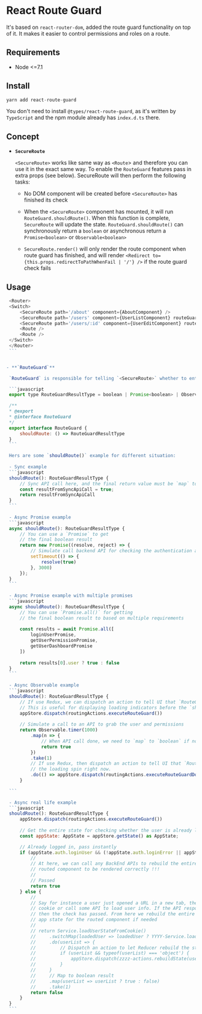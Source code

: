 # React Route Guard

It's based on `react-router-dom`, added the route guard functionality on top of it. It makes it easier to control permissions and roles on a route.

## Requirements

- Node <=7.1


## Install
```javascript
yarn add react-route-guard
```
You don't need to install `@types/react-route-guard`, as it's written by `TypeScript` and the npm module already has `index.d.ts` there.


## Concept
- **`SecureRoute`**

    `<SecureRoute>` works like same way as `<Route`> and therefore you can use it in the exact same way. To enable the `RouteGuard` features pass in extra props (see below). SecureRoute will then perform the following tasks:

    - No DOM component will be created before `<SecureRoute>` has finished its check

    - When the `<SecureRoute>` component has mounted, it will run `RouteGuard.shouldRoute()`. When this function is complete, `SecureRoute` will update the state. `RouteGuard.shouldRoute()` can synchronously return a `boolean` or asynchronous return a `Promise<boolean>` or `Observable<boolean>`

    - `SecureRoute.render()` will only render the route component when route guard has finished, and will render `<Redirect to={this.props.redirectToPathWhenFail | '/'} />` if the route guard check fails


## Usage

   ```javascript
    <Router>
    <Switch>
        <SecureRoute path='/about' component={AboutComponent} />
        <SecureRoute path='/users' component={UserListComponent} routeGuard={UserRouteGuard} redirectToPathWhenFail='/login' />
        <SecureRoute path='/users/:id' component={UserEditComponent} routeGuard={UserRouteGuard} redirectToPathWhenFail='/login' />
        <Route />
        <Route />
    </Switch>
    </Router>
    ```


 - **`RouteGuard`**

    `RouteGuard` is responsible for telling `<SecureRoute>` whether to enter that route or not. `shouldRoute()` is the key to making that happen, this method must return a boolean value in sync mode or return a `Promise<boolean>` or `Observable<boolean>` in async mode. Before the `RouteGuard` finished, no child components will be rendered, which means no real routing will be executed. `RouteGuard` will stop unauthorized users seeing a route altogether.
 
    ```javascript
    export type RouteGuardResultType = boolean | Promise<boolean> | Observable<boolean>

    /**
    * @export
    * @interface RouteGuard
    */
    export interface RouteGuard {
        shouldRoute: () => RouteGuardResultType
    }
    ```

    Hers are some `shouldRoute()` example for different situation:
    
    - Sync example
    ```javascript
    shouldRoute(): RouteGuardResultType {
        // Sync API call here, and the final return value must be `map` to `boolean` if not
        const resultFromSyncApiCall = true;
        return resultFromSyncApiCall
    }
    ```
    
    - Async Promise example
    ```javascript
    async shouldRoute(): RouteGuardResultType {
        // You can use a `Promise` to get
        // the final boolean result 
        return new Promise((resolve, reject) => {
            // Simulate call backend API for checking the authentication and even authorization
            setTimeout(() => {
                resolve(true)
            }, 3000)
        });
    }
    ```
    
    - Async Promise example with multiple promises
    ```javascript
    async shouldRoute(): RouteGuardResultType {
        // You can use `Promise.all()` for getting
        // the final boolean result to based on multiple requirements 
        
        const results = await Promise.all([
            loginUserPromise,
            getUserPermissionPromise,
            getUserDashboardPromise
        ])
        
        return results[0].user ? true : false
    }
    ```
    
    - Async Observable example
    ```javascript
    shouldRoute(): RouteGuardResultType {
        // If use Redux, we can dispatch an action to tell UI that `RouteGuard` is running.
        // This is useful for displaying loading indicators before the `shouldRoute` is complete
        appStore.dispatch(routingActions.executeRouteGuard())
    
        // Simulate a call to an API to grab the user and permissions
        return Observable.timer(1000)
            .map(n => {
                // When API call done, we need to `map` to `boolean` if not
                return true
            })
            .take(1)
            // If use Redux, then dispatch an action to tell UI that `RouteGuard` is done, can hide 
            // the loading spin right now.
            .do(() => appStore.dispatch(routingActions.executeRouteGuardDone()))
        }

    ```
    
    - Async real life example
    ```javascript
    shouldRoute(): RouteGuardResultType {
        appStore.dispatch(routingActions.executeRouteGuard())
        
        // Get the entire state for checking whether the user is already logged in or not
        const appState: AppState = appStore.getState() as AppState;

        // Already logged in, pass instantly
        if (appState.auth.loginUser && (!appState.auth.loginError || appState.auth.loginError === '')) {
            //
            // At here, we can call any BackEnd APIs to rebuild the entire App State which need for the 
            // routed component to be rendered correctly !!!
            //
            // Passed
            return true
        } else {
            //
            // Say for instance a user just opened a URL in a new tab, then we can try to load some 
            // cookie or call some API to load user info. If the API responds successfully, 
            // then the check has passed. From here we rebuild the entire
            // app state for the routed component if needed
            //
            // return Service.loadUserStateFromCookie()
            //     .switchMap(loadedUser => loadedUser ? YYYY-Service.loadUserList() : Observable.of(false))
            //     .do(userList => {
            //         // Dispatch an action to let Reducer rebuild the state synchronize
            //         if (userList && typeof(userList) === 'object') {
            //             appStore.dispatch(zzzz-actions.rebuildState(userList))) 
            //         }
            //     }
            //     // Map to boolean result
            //     .map(userList => userList ? true : false)
            //     .take(1)
            return false
        }
    }
    ```
